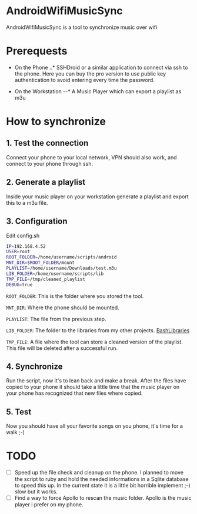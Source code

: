 # AndroidWifiMusicSync
AndroidWifiMusicSync is a tool to synchronize music over wifi

# Prerequests
* On the Phone
..* SSHDroid or a similar application to connect via ssh to the phone. Here you can buy the pro version to use public key authentication to avoid entering every time the password.

* On the Workstation
--* A Music Player which can export a playlist as m3u

# How to synchronize

## 1. Test the connection
Connect your phone to your local network, VPN should also work, and connect to your phone through ssh.

## 2. Generate a playlist
Inside your music player on your workstation generate a playlist and export this to a m3u file.

## 3. Configuration
Edit config.sh

```bash
IP=192.168.4.52
USER=root
ROOT_FOLDER=/home/username/scripts/android
MNT_DIR=$ROOT_FOLDER/mount
PLAYLIST=/home/username/Downloads/test.m3u
LIB_FOLDER=/home/username/scripts/lib
TMP_FILE=/tmp/cleaned_playlist
DEBUG=true
```

`ROOT_FOLDER`: This is the folder where you stored the tool.

`MNT_DIR`: Where the phone should be mounted.

`PLAYLIST`: The file from the previous step.

`LIB_FOLDER`: The folder to the libraries from my other projects. [BashLibraries](https://github.com/wefixit-AT/BashLibraries)

`TMP_FILE`: A file where the tool can store a cleaned version of the playlist. This file will be deleted after a successful run.

## 4. Synchronize
Run the script, now it's to lean back and make a break. After the files have copied to your phone it should take a little time that the music player on your phone has recognized that new files where copied.

## 5. Test
Now you should have all your favorite songs on you phone, it's time for a walk ;-)

# TODO
* [ ] Speed up the file check and cleanup on the phone. I planned to move the script to ruby and hold the needed informations in a Sqlite database to speed this up. In the current state it is a little bit horrible implement ;-) slow but it works.
* [ ] Find a way to force Apollo to rescan the music folder. Apollo is the music player i prefer on my phone. 
